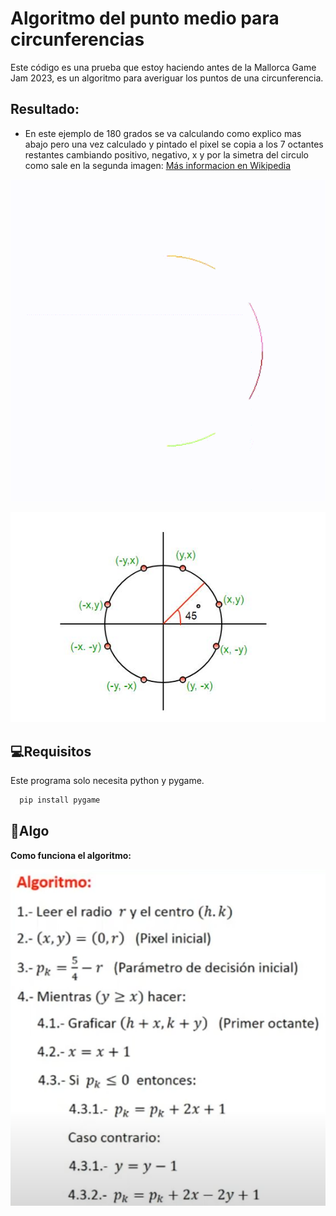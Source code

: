 
# Algoritmo del punto medio para circunferencias


Este código es una prueba que estoy haciendo antes de la Mallorca Game Jam 2023, es un algoritmo para averiguar los puntos de una circunferencia.



## Resultado:

- En este ejemplo de 180 grados se va calculando como explico mas abajo pero una vez calculado y pintado el pixel se copia a los 7 octantes restantes cambiando positivo, negativo, x  y por la simetra del circulo como sale en la segunda imagen:
 [Más informacion en Wikipedia](https://en.wikipedia.org/wiki/Midpoint_circle_algorithm)

![gif](https://github.com/rconnolly2/Algoritmo_Punto_Medio_Circunferencias/blob/master/algo.gif?raw=true)

![img](https://github.com/rconnolly2/Algoritmo_Punto_Medio_Circunferencias/blob/master/simetria.jpg?raw=true)


## 💻Requisitos
Este programa solo necesita python y pygame.


```bash
  pip install pygame
```

## 📕Algo

**Como funciona el algoritmo:**
 
![img](https://github.com/rconnolly2/Algoritmo_Punto_Medio_Circunferencias/blob/master/teoria.PNG?raw=true)


